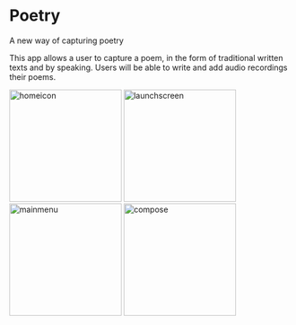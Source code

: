 # Poetry
A new way of capturing poetry

This app allows a user to capture a poem, in the form of traditional written texts and by speaking. 
Users will be able to write and add audio recordings their poems.

<img width="200" length="500" alt="homeicon" src="https://cloud.githubusercontent.com/assets/18543570/15742482/74ef2a88-28bf-11e6-9779-05ded4a147d6.png">    <img width="200" length="500" alt="launchscreen" src="https://cloud.githubusercontent.com/assets/18543570/15742447/40fee0c4-28bf-11e6-981a-e83717d09e31.png">    <img width="200" length="500" alt="mainmenu" src="https://cloud.githubusercontent.com/assets/18543570/15742491/897ed5ac-28bf-11e6-9b24-ada5612af03b.png">    <img width="200" length="500" alt="compose" src="https://cloud.githubusercontent.com/assets/18543570/15742497/8f87a71c-28bf-11e6-9208-b2a7daed9534.png">




